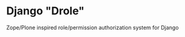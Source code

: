 Django "Drole"
==============

Zope/Plone inspired role/permission authorization system for Django

